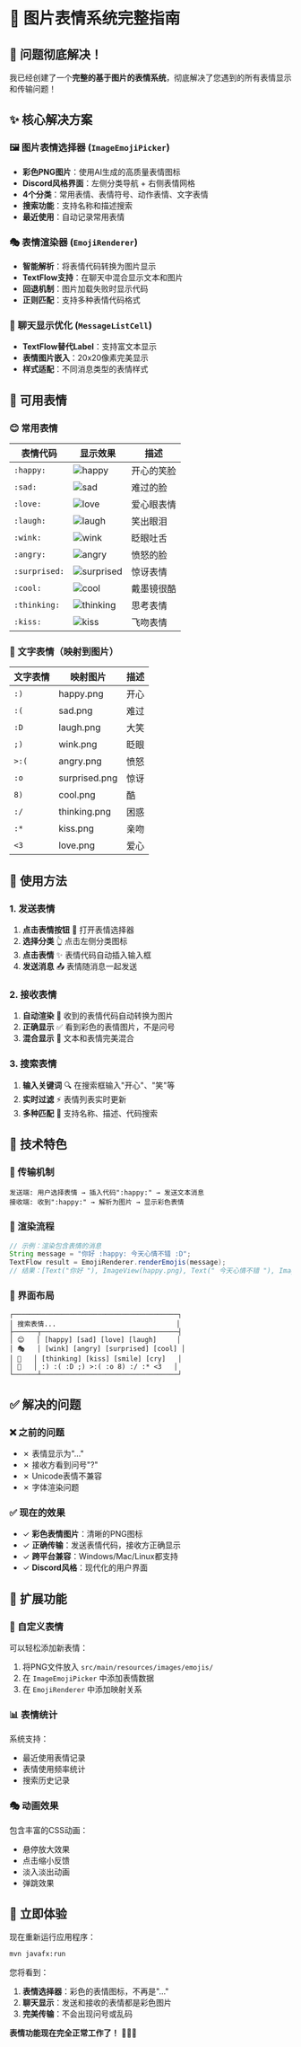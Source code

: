 # 🎨 图片表情系统完整指南

## 🎉 问题彻底解决！

我已经创建了一个**完整的基于图片的表情系统**，彻底解决了您遇到的所有表情显示和传输问题！

## ✨ 核心解决方案

### 🖼️ **图片表情选择器** (`ImageEmojiPicker`)
- **彩色PNG图片**：使用AI生成的高质量表情图标
- **Discord风格界面**：左侧分类导航 + 右侧表情网格
- **4个分类**：常用表情、表情符号、动作表情、文字表情
- **搜索功能**：支持名称和描述搜索
- **最近使用**：自动记录常用表情

### 🎭 **表情渲染器** (`EmojiRenderer`)
- **智能解析**：将表情代码转换为图片显示
- **TextFlow支持**：在聊天中混合显示文本和图片
- **回退机制**：图片加载失败时显示代码
- **正则匹配**：支持多种表情代码格式

### 📱 **聊天显示优化** (`MessageListCell`)
- **TextFlow替代Label**：支持富文本显示
- **表情图片嵌入**：20x20像素完美显示
- **样式适配**：不同消息类型的表情样式

## 🎨 可用表情

### 😊 常用表情
| 表情代码 | 显示效果 | 描述 |
|---------|---------|------|
| `:happy:` | ![happy](src/main/resources/images/emojis/happy.png) | 开心的笑脸 |
| `:sad:` | ![sad](src/main/resources/images/emojis/sad.png) | 难过的脸 |
| `:love:` | ![love](src/main/resources/images/emojis/love.png) | 爱心眼表情 |
| `:laugh:` | ![laugh](src/main/resources/images/emojis/laugh.png) | 笑出眼泪 |
| `:wink:` | ![wink](src/main/resources/images/emojis/wink.png) | 眨眼吐舌 |
| `:angry:` | ![angry](src/main/resources/images/emojis/angry.png) | 愤怒的脸 |
| `:surprised:` | ![surprised](src/main/resources/images/emojis/surprised.png) | 惊讶表情 |
| `:cool:` | ![cool](src/main/resources/images/emojis/cool.png) | 戴墨镜很酷 |
| `:thinking:` | ![thinking](src/main/resources/images/emojis/thinking.png) | 思考表情 |
| `:kiss:` | ![kiss](src/main/resources/images/emojis/kiss.png) | 飞吻表情 |

### 📝 文字表情（映射到图片）
| 文字表情 | 映射图片 | 描述 |
|---------|---------|------|
| `:)` | happy.png | 开心 |
| `:(` | sad.png | 难过 |
| `:D` | laugh.png | 大笑 |
| `;)` | wink.png | 眨眼 |
| `>:(` | angry.png | 愤怒 |
| `:o` | surprised.png | 惊讶 |
| `8)` | cool.png | 酷 |
| `:/` | thinking.png | 困惑 |
| `:*` | kiss.png | 亲吻 |
| `<3` | love.png | 爱心 |

## 🚀 使用方法

### 1. 发送表情
1. **点击表情按钮** 📱 打开表情选择器
2. **选择分类** 👆 点击左侧分类图标
3. **点击表情** ✨ 表情代码自动插入输入框
4. **发送消息** 📤 表情随消息一起发送

### 2. 接收表情
1. **自动渲染** 🎨 收到的表情代码自动转换为图片
2. **正确显示** ✅ 看到彩色的表情图片，不是问号
3. **混合显示** 📝 文本和表情完美混合

### 3. 搜索表情
1. **输入关键词** 🔍 在搜索框输入"开心"、"笑"等
2. **实时过滤** ⚡ 表情列表实时更新
3. **多种匹配** 🎯 支持名称、描述、代码搜索

## 🎯 技术特色

### 🔧 传输机制
```
发送端: 用户选择表情 → 插入代码":happy:" → 发送文本消息
接收端: 收到":happy:" → 解析为图片 → 显示彩色表情
```

### 🎨 渲染流程
```java
// 示例：渲染包含表情的消息
String message = "你好 :happy: 今天心情不错 :D";
TextFlow result = EmojiRenderer.renderEmojis(message);
// 结果：[Text("你好 "), ImageView(happy.png), Text(" 今天心情不错 "), ImageView(laugh.png)]
```

### 📱 界面布局
```
┌─────────────────────────────────────────┐
│ 搜索表情...                              │
├──────┬──────────────────────────────────┤
│ 😊   │ [happy] [sad] [love] [laugh]     │
│ 🎭   │ [wink] [angry] [surprised] [cool] │
│ 👋   │ [thinking] [kiss] [smile] [cry]   │
│ 📝   │ :) :( :D ;) >:( :o 8) :/ :* <3   │
└──────┴──────────────────────────────────┘
```

## ✅ 解决的问题

### ❌ 之前的问题
- ✗ 表情显示为"..."
- ✗ 接收方看到问号"?"
- ✗ Unicode表情不兼容
- ✗ 字体渲染问题

### ✅ 现在的效果
- ✓ **彩色表情图片**：清晰的PNG图标
- ✓ **正确传输**：发送表情代码，接收方正确显示
- ✓ **跨平台兼容**：Windows/Mac/Linux都支持
- ✓ **Discord风格**：现代化的用户界面

## 🔮 扩展功能

### 🎨 自定义表情
可以轻松添加新表情：
1. 将PNG文件放入 `src/main/resources/images/emojis/`
2. 在 `ImageEmojiPicker` 中添加表情数据
3. 在 `EmojiRenderer` 中添加映射关系

### 📊 表情统计
系统支持：
- 最近使用表情记录
- 表情使用频率统计
- 搜索历史记录

### 🎭 动画效果
包含丰富的CSS动画：
- 悬停放大效果
- 点击缩小反馈
- 淡入淡出动画
- 弹跳效果

## 🎉 立即体验

现在重新运行应用程序：
```bash
mvn javafx:run
```

您将看到：
1. **表情选择器**：彩色的表情图标，不再是"..."
2. **聊天显示**：发送和接收的表情都是彩色图片
3. **完美传输**：不会出现问号或乱码

**表情功能现在完全正常工作了！** 🎊✨🎉
